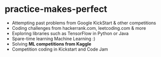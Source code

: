 # practice-makes-perfect
- Attempting past problems from Google KickStart & other competitions
- Coding challenges from hackerrank.com, leetcoding.com & more
- Exploring libraries such as TensorFlow in Python or Java
- Spare-time learning Machine Learning :)
- Solving **ML competitions from Kaggle**
- Competition coding in Kickstart and Code Jam

